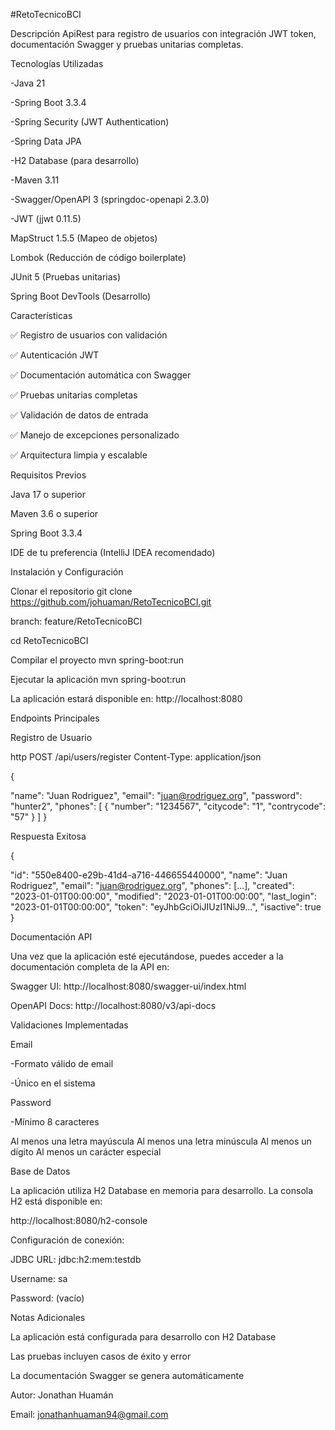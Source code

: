 #RetoTecnicoBCI

Descripción ApiRest para registro de usuarios con integración JWT token, documentación Swagger y pruebas unitarias completas.

Tecnologías Utilizadas

-Java 21

-Spring Boot 3.3.4

-Spring Security (JWT Authentication)

-Spring Data JPA

-H2 Database (para desarrollo)

-Maven 3.11

-Swagger/OpenAPI 3 (springdoc-openapi 2.3.0)

-JWT (jjwt 0.11.5)

MapStruct 1.5.5 (Mapeo de objetos)

Lombok (Reducción de código boilerplate)

JUnit 5 (Pruebas unitarias)

Spring Boot DevTools (Desarrollo)

Características

✅ Registro de usuarios con validación

✅ Autenticación JWT

✅ Documentación automática con Swagger

✅ Pruebas unitarias completas

✅ Validación de datos de entrada

✅ Manejo de excepciones personalizado

✅ Arquitectura limpia y escalable

Requisitos Previos

Java 17 o superior

Maven 3.6 o superior

Spring Boot 3.3.4

IDE de tu preferencia (IntelliJ IDEA recomendado)

Instalación y Configuración

Clonar el repositorio
git clone https://github.com/johuaman/RetoTecnicoBCI.git

branch: feature/RetoTecnicoBCI

cd RetoTecnicoBCI

Compilar el proyecto
mvn spring-boot:run

Ejecutar la aplicación
mvn spring-boot:run

La aplicación estará disponible en: http://localhost:8080

Endpoints Principales

Registro de Usuario

http POST /api/users/register Content-Type: application/json

{

"name": "Juan Rodriguez",
"email": "juan@rodriguez.org",
"password": "hunter2",
"phones": [
    {
        "number": "1234567",
        "citycode": "1",
        "contrycode": "57"
    }
]
}

Respuesta Exitosa

{

"id": "550e8400-e29b-41d4-a716-446655440000",
"name": "Juan Rodriguez",
"email": "juan@rodriguez.org",
"phones": [...],
"created": "2023-01-01T00:00:00",
"modified": "2023-01-01T00:00:00",
"last_login": "2023-01-01T00:00:00",
"token": "eyJhbGciOiJIUzI1NiJ9...",
"isactive": true
}

Documentación API

Una vez que la aplicación esté ejecutándose, puedes acceder a la documentación completa de la API en:

Swagger UI: http://localhost:8080/swagger-ui/index.html

OpenAPI Docs: http://localhost:8080/v3/api-docs

Validaciones Implementadas

Email

-Formato válido de email

-Único en el sistema

Password

-Mínimo 8 caracteres

Al menos una letra mayúscula Al menos una letra minúscula Al menos un dígito Al menos un carácter especial

Base de Datos

La aplicación utiliza H2 Database en memoria para desarrollo. La consola H2 está disponible en:

http://localhost:8080/h2-console

Configuración de conexión:

JDBC URL: jdbc:h2:mem:testdb

Username: sa

Password: (vacío)

Notas Adicionales

La aplicación está configurada para desarrollo con H2 Database

Las pruebas incluyen casos de éxito y error

La documentación Swagger se genera automáticamente

Autor: Jonathan Huamán

Email: jonathanhuaman94@gmail.com
